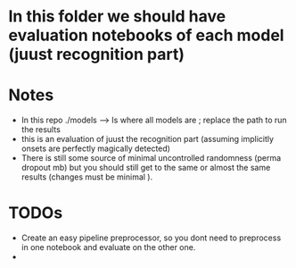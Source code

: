 # In this folder we should have evaluation notebooks of each model  (juust recognition part)

# Notes

- In this repo ./models --> Is where all models are ; replace the path to run the results
- this is an evaluation of juust the recognition part (assuming implicitly onsets are perfectly magically detected)
- There is still some source of minimal uncontrolled randomness (perma dropout mb) but you should still get to the 
same or almost the same results (changes must be minimal ).

# TODOs

- Create an easy pipeline preprocessor, so you dont need to preprocess in one notebook and evaluate on the other one.
-